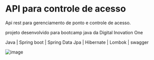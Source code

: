 # API para controle de acesso

Api rest para gerenciamento de ponto e controle de acesso.

projeto desenvolvido para bootcamp java da Digital Inovation One

Java | Spring boot | Spring Data Jpa | Hibernate | Lombok | swagger


![image](https://user-images.githubusercontent.com/6122791/123674340-e3a4ae00-d817-11eb-8e50-4b95c0d0efc2.png)

